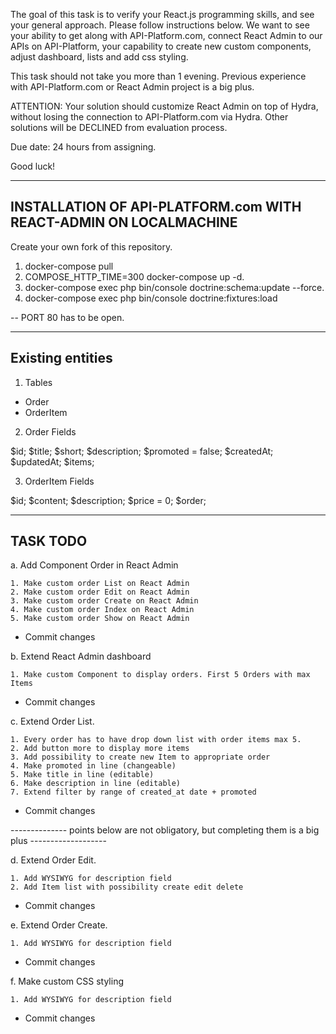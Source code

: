 The goal of this task is to verify your React.js programming skills, and see your general approach. Please follow instructions below. We want to see your ability to get along with API-Platform.com, connect React Admin to our APIs on API-Platform, your capability to create new custom components, adjust dashboard, lists and add css styling.

This task should not take you more than 1 evening. Previous experience with API-Platform.com or React Admin project is a big plus.

ATTENTION: Your solution should customize React Admin on top of Hydra, without losing the connection to API-Platform.com via Hydra. Other solutions will be DECLINED from evaluation process.

Due date: 24 hours from assigning.

Good luck!


----------------------------------------------------------------
  INSTALLATION OF API-PLATFORM.com WITH REACT-ADMIN ON LOCALMACHINE
----------------------------------------------------------------

Create your own fork of this repository.

  1. docker-compose pull
  2. COMPOSE_HTTP_TIME=300 docker-compose up -d. 
  3. docker-compose exec php bin/console doctrine:schema:update --force. 
  4. docker-compose exec php bin/console doctrine:fixtures:load 
    
  -- PORT 80 has to be open. 


---------------------------------------------
Existing entities 
---------------------------------------------

1. Tables 
- Order
- OrderItem

2. Order Fields
 
 $id;
 $title;
 $short;
 $description;
 $promoted = false;
 $createdAt;
 $updatedAt;
 $items;

3. OrderItem Fields

 $id;
 $content;
 $description;
 $price = 0;
 $order;
 
 
---------------------------------------------
 TASK TODO 
---------------------------------------------

a. Add Component Order in React Admin 
  
    1. Make custom order List on React Admin  
    2. Make custom order Edit on React Admin
    3. Make custom order Create on React Admin
    4. Make custom order Index on React Admin
    5. Make custom order Show on React Admin

 - Commit changes 
 
 
b. Extend React Admin dashboard   

    1. Make custom Component to display orders. First 5 Orders with max Items  
    
- Commit changes
    
    
c. Extend Order List.

    1. Every order has to have drop down list with order items max 5. 
    2. Add button more to display more items
    3. Add possibility to create new Item to appropriate order
    4. Make promoted in line (changeable)
    5. Make title in line (editable) 
    6. Make description in line (editable)
    7. Extend filter by range of created_at date + promoted

- Commit changes


-------------- points below are not obligatory, but completing them is a big plus -------------------


d. Extend Order Edit.

    1. Add WYSIWYG for description field 
    2. Add Item list with possibility create edit delete
        
- Commit changes
        
e. Extend Order Create.

    1. Add WYSIWYG for description field

- Commit changes
    
f. Make custom CSS styling 

    1. Add WYSIWYG for description field    
    
- Commit changes


